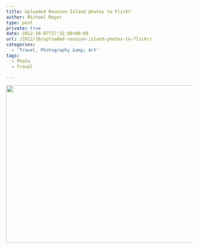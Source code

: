 ```yaml
---
title: Uploaded Reunion Island photos to Flickr
author: Michael Mayer
type: post
private: true
date: 2012-10-07T17:32:00+00:00
url: /2012/10/uploaded-reunion-island-photos-to-flickr/
categories:
  - 'Travel, Photography &amp; Art'
tags:
  - Photo
  - Travel

---
```

[<img class="alignnone size-full wp-image-1578" title="Reunion Island" src="https://blog.liquidbytes.net/wp-content/uploads/2012/10/8062553231_3dd7280785_z.jpeg" alt="" width="640" height="426" srcset="/wp-content/uploads/2012/10/8062553231_3dd7280785_z.jpeg 640w, /wp-content/uploads/2012/10/8062553231_3dd7280785_z-500x332.jpeg 500w" sizes="(max-width: 640px) 100vw, 640px" />][1]

 [1]: http://www.flickr.com/photos/michael_mayer/sets/72157631711046059/